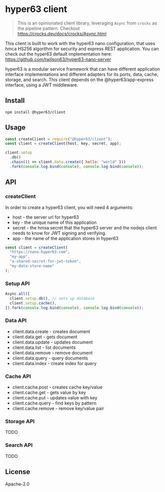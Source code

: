 # hyper63 client

> This is an opinionated client library, leveraging `Async` from `crocks` as the pipeline pattern. Checkout https://crocks.dev/docs/crocks/Async.html

This client is built to work with the hyper63 nano configuration, that uses
hmca HS256 algorithm for security and express REST application. You can check out the hyper63 default implementation here: https://github.com/twilson63/hyper63-nano-server

hyper63 is a modular service framework that can have different application
interface implementations and different adapters for its ports, data, cache,
storage, and search. This client depends on the @hyper63/app-express interface,
using a JWT middleware.

## Install

```
npm install @hyper63/client
```

## Usage

```js
const createClient = require("@hyper63/client");
const client = createClient(host, key, secret, app);

client.setup
  .db()
  .chain(() => client.data.create({ hello: "world" }))
  .fork(console.log.bind(console), console.log.bind(console));
```

## API

### createClient

In order to create a hyper63 client, you will need 4 arguments:

- host - the server url for hyper63
- key - the unique name of this application
- secret - the hmsa secret that the hyper63 server and the nodejs client needs to know for JWT signing and verifying.
- app - the name of the application stores in hyper63

```js
const client = createClient(
  "https://nano.hyper63.com",
  "my-app",
  "a-shared-secret-for-jwt-token",
  "my-data-store-name"
);
```

### Setup API

```js
Async.all([
  client.setup.db(), // sets up database
  client.setup.cache(),
]).fork(console.log.bind(console), console.log.bind(console));
```

### Data API

- client.data.create - creates document
- client.data.get - gets document
- client.data.update - updates document
- client.data.list - list documents
- client.data.remove - remove document
- client.data.query - query documents
- client.data.index - create index for query

### Cache API

- client.cache.post - creates cache key/value
- client.cache.get - gets value by key
- client.cache.put - updates value with key
- client.cache.query - find keys by pattern
- client.cache.remove - remove key/value pair

### Storage API

TODO

### Search API

TODO

## License

Apache-2.0
